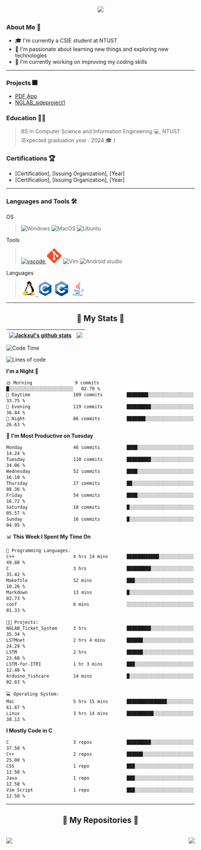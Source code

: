 <h1 align="center">
  <a href="https://git.io/typing-svg">
    <img src="https://readme-typing-svg.herokuapp.com/?lines=Hello,+There!+👋;This+is+Jack+Xul....;Nice+to+meet+you!&center=true&size=30">
  </a>
</h1>

### About Me 🐺
- 🎓 I'm currently a CSIE student at NTUST
- 🌱 I'm passionate about learning new things and exploring new technologies
- 🔭 I'm currently working on improving my coding skills
---

### Projects 🎆
- [PDF App](https://github.com/Jackxul/Android_studio)
- [NGLAB_sideproject1](https://github.com/Jackxul/NGLAB_Ticket_System)



### Education 🧑‍🎓
> BS in Computer Science and Information Engineering 💻, NTUST (Expected graduation year : 2024 🎓 )

### Certifications 🏆
- [Certification], [Issuing Organization], [Year]
- [Certification], [Issuing Organization], [Year]
---
###  Languages and Tools 🛠️

OS
> <img src="https://user-images.githubusercontent.com/25181517/186884150-05e9ff6d-340e-4802-9533-2c3f02363ee3.png" alt="Windows" width="40" height="40" />  <img src="https://user-images.githubusercontent.com/25181517/186884152-ae609cca-8cf1-4175-8d60-1ce1fa078ca2.png" alt="MacOS" width="40" height="40" />  <img src="https://user-images.githubusercontent.com/25181517/186884153-99edc188-e4aa-4c84-91b0-e2df260ebc33.png" alt="Ubuntu" width="40" height="40" />

Tools
> <a href="https://code.visualstudio.com/" target="_blank"> <img src="https://cdn.jsdelivr.net/gh/devicons/devicon/icons/vscode/vscode-original.svg" alt="vscode" width="40" height="40"/> </a> <img src="https://raw.githubusercontent.com/devicons/devicon/master/icons/git/git-original.svg" alt="Git" width="40" height="40"/> <img src="https://user-images.githubusercontent.com/25181517/192108889-232b3431-a585-4b36-a62d-9078bd3641d9.png" alt="Vim" width="40" height="40"/> <img src="https://user-images.githubusercontent.com/25181517/192108895-20dc3343-43e3-4a54-a90e-13a4abbc57b9.png" alt="Android studio" width="40" height="40" />

Languages
> <a href="https://www.linux.org/" target="_blank" rel="noreferrer"> <img src="https://raw.githubusercontent.com/devicons/devicon/master/icons/linux/linux-original.svg" alt="linux" width="40" height="40"/> </a>  <img src="https://raw.githubusercontent.com/devicons/devicon/master/icons/c/c-original.svg" alt="C" width="40" height="40"/> <img src="https://raw.githubusercontent.com/devicons/devicon/master/icons/cplusplus/cplusplus-original.svg" alt="C++" width="40" height="40"/> <img src="https://raw.githubusercontent.com/devicons/devicon/master/icons/java/java-original.svg" alt="Java" width="40" height="40"/>
> 
---

<h2 align="center">🦊 My Stats 🦊</h2>

| <a href="https://github.com/Jackxul?tab=repositories"><img align="center" src="https://github-readme-stats.vercel.app/api?username=Jackxul&show_icons=true&include_all_commits=true&theme=nightowl&hide_border=true" alt="Jackxul's github stats" /></a> | <img align="center" src="https://github-readme-stats.vercel.app/api/top-langs/?username=Jackxul&&hide=SCSS,CSS,EJS,HTML&langs_count=5&layout=compact&theme=blueberry&hide_border=true" /></a> |
| ------------- | ------------- |

<!--START_SECTION:waka-->
![Code Time](http://img.shields.io/badge/Code%20Time-42%20hrs%2024%20mins-blue)

![Lines of code](https://img.shields.io/badge/From%20Hello%20World%20I%27ve%20Written-175.5%20thousand%20lines%20of%20code-blue)

**I'm a Night 🦉** 

```text
🌞 Morning                9 commits           █░░░░░░░░░░░░░░░░░░░░░░░░   02.79 % 
🌆 Daytime                109 commits         ████████░░░░░░░░░░░░░░░░░   33.75 % 
🌃 Evening                119 commits         █████████░░░░░░░░░░░░░░░░   36.84 % 
🌙 Night                  86 commits          ███████░░░░░░░░░░░░░░░░░░   26.63 % 
```
📅 **I'm Most Productive on Tuesday** 

```text
Monday                   46 commits          ████░░░░░░░░░░░░░░░░░░░░░   14.24 % 
Tuesday                  110 commits         █████████░░░░░░░░░░░░░░░░   34.06 % 
Wednesday                52 commits          ████░░░░░░░░░░░░░░░░░░░░░   16.10 % 
Thursday                 27 commits          ██░░░░░░░░░░░░░░░░░░░░░░░   08.36 % 
Friday                   54 commits          ████░░░░░░░░░░░░░░░░░░░░░   16.72 % 
Saturday                 18 commits          █░░░░░░░░░░░░░░░░░░░░░░░░   05.57 % 
Sunday                   16 commits          █░░░░░░░░░░░░░░░░░░░░░░░░   04.95 % 
```


📊 **This Week I Spent My Time On** 

```text
💬 Programming Languages: 
C++                      4 hrs 14 mins       ████████████░░░░░░░░░░░░░   49.88 % 
C                        3 hrs               █████████░░░░░░░░░░░░░░░░   35.42 % 
Makefile                 52 mins             ███░░░░░░░░░░░░░░░░░░░░░░   10.26 % 
Markdown                 13 mins             █░░░░░░░░░░░░░░░░░░░░░░░░   02.73 % 
conf                     6 mins              ░░░░░░░░░░░░░░░░░░░░░░░░░   01.33 % 

🐱‍💻 Projects: 
NGLAB_Ticket_System      3 hrs               █████████░░░░░░░░░░░░░░░░   35.34 % 
LSTMnet                  2 hrs 4 mins        ██████░░░░░░░░░░░░░░░░░░░   24.29 % 
LSTM                     2 hrs               ██████░░░░░░░░░░░░░░░░░░░   23.68 % 
LSTM-for-ITRI            1 hr 3 mins         ███░░░░░░░░░░░░░░░░░░░░░░   12.48 % 
Arduino_fishcare         14 mins             █░░░░░░░░░░░░░░░░░░░░░░░░   02.83 % 

💻 Operating System: 
Mac                      5 hrs 15 mins       ███████████████░░░░░░░░░░   61.87 % 
Linux                    3 hrs 14 mins       ██████████░░░░░░░░░░░░░░░   38.13 % 
```

**I Mostly Code in C** 

```text
C                        3 repos             █████████░░░░░░░░░░░░░░░░   37.50 % 
C++                      2 repos             ██████░░░░░░░░░░░░░░░░░░░   25.00 % 
CSS                      1 repo              ███░░░░░░░░░░░░░░░░░░░░░░   12.50 % 
Java                     1 repo              ███░░░░░░░░░░░░░░░░░░░░░░   12.50 % 
Vim Script               1 repo              ███░░░░░░░░░░░░░░░░░░░░░░   12.50 % 
```




<!--END_SECTION:waka-->

---
<h2 align="center">📂 My Repositories 📂</h2>
<br>
<div width="100%" align="center">
  <a align="left" href="https://github.com/Jackxul/NGLAB_Ticket_System" title="NGLAB_Ticket_System"><img align="left" height="115" src="https://github-readme-stats.vercel.app/api/pin/?username=Jackxul&repo=NGLAB_Ticket_System&theme=react&border_color=61dafb&border_radius=10"></a><a align="right" href="https://github.com/Jackxul/Makefile" title="Makefile"><img align="right" height="115" src="https://github-readme-stats.vercel.app/api/pin/?username=Jackxul&repo=Makefile&theme=react&border_color=61dafb&border_radius=10"></a>
</div>
<br/><br/><br/><br/><br/><br/>


<!--
**Jackxul/Jackxul** is a ✨ _special_ ✨ repository because its `README.md` (this file) appears on your GitHub profile.

Here are some ideas to get you started:

- 🔭 I’m currently working on ...
- 🌱 I’m currently learning ...
- 👯 I’m looking to collaborate on ...
- 🤔 I’m looking for help with ...
- 💬 Ask me about ...
- 📫 How to reach me: ...
- 😄 Pronouns: ...
- ⚡ Fun fact: ...
-->
